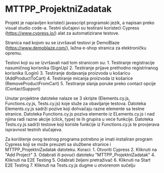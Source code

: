 # MTTPP_ProjektniZadatak

Projekt je napravljen koristeći javascript programski jezik, a napisan preko visual studio code-a. Testni slučajevi su testirani koristeći Cypress (https://www.cypress.io/) alat za automatizirane testove.


Stranica nad kojom su se izvršavali testovi je DemoBlaze (https://www.demoblaze.com/), lažna e-shop stranica za elektroničku opremu.

Testovi koji su se izvršavali nad tom stranicom su: 
        1. Testiranje registracije nasumičnog korisnika (SignUp)
        2. Testiranje prijave prethodno registriranog korisnika (Login)
        3. Testiranje dodavanja proizvoda u košaricu (AddProductToCart)
        4. Testiranje micanja proizvoda iz košarice (RemoveProductFromCart)
        5. Testiranje slanja poruke preko contact opcije (ContactSupport)


Unutar projektne datoteke nalaze se 3 skripte (Elements.cy.js, Functions.cy.js, Tests.cy.js) koje služe za obavljanje testova. 
Datoteka Elements.cy.js sadrži pozive koji dohvačaju razne elemente sa testne stranice.
Datoteka Functions.cy.js poziva elemente iz ELements.cy.js i nad njima radi razne akcije (click, type) te ih grupira u veće funkcije.
Datoteka Tests.cy.js sadrži testove koji koriste funkcije iz Functions.cy.js te provjerava ispravnost testnih slučajeva.


Za korištenje ovog testnog programa potrebno je imati instaliran program Cypress koji se može preuzeti sa službene stranice i MTTPP_ProjektniZadatak datoteku.
Koraci:
    1. Otvoriti Cypress
    2. Kliknuti na "Add Project"
    3. Odabrati ili povući datoteku "MTTPP_ProjektniZadatak"
    4. Kliknuti na E2E Testing
    5. Odabrati željeni pretraživač
    6. Kliknuti na Start E2E Testing
    7. Kliknuti na Tests.cy.js dugme u otvorenom sučelju
